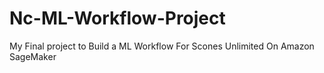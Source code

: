 # Nc-ML-Workflow-Project
My Final project to Build a ML Workflow For Scones Unlimited On Amazon SageMaker

